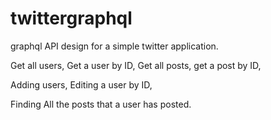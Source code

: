 # twittergraphql

graphql API design for a simple twitter application.



Get all users,
Get a user by ID,
Get all posts,
get a post by ID,

Adding users,
Editing a user by ID,

Finding All the posts that a user has posted.

